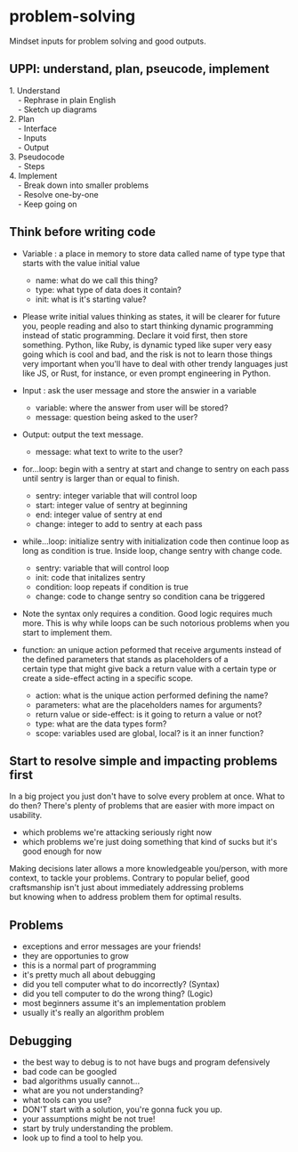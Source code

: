 # problem-solving
Mindset inputs for problem solving and good outputs.

## UPPI: understand, plan, pseucode, implement

1. Understand  
    - Rephrase in plain English  
    - Sketch up diagrams  
2. Plan  
    - Interface  
    - Inputs  
    - Output  
3. Pseudocode  
    - Steps  
4. Implement  
    - Break down into smaller problems  
    - Resolve one-by-one  
    - Keep going on

## Think before writing code

- Variable : a place in memory to store data called name of type type that starts with the value initial value  
	- name: what do we call this thing?
	- type: what type of data does it contain?
	- init: what is it's starting value?
- Please write initial values thinking as states, it will be clearer for future you, people reading and also to start thinking dynamic programming instead of static programming. Declare it void first, then store something. Python, like Ruby, is dynamic typed like super very easy going which is cool and bad, and the risk is not to learn those things very important when you'll have to deal with other trendy languages just like JS, or Rust, for instance, or even prompt engineering in Python.

- Input : ask the user message and store the answier in a variable  
	- variable: where the answer from user will be stored?
	- message: question being asked to the user?

- Output: output the text message.  
	- message: what text to write to the user?

- for…loop: begin with a sentry at start and change to sentry on each pass until sentry is larger than or equal to finish.  
	- sentry: integer variable that will control loop
	- start: integer value of sentry at beginning
	- end: integer value of sentry at end
	- change: integer to add to sentry at each pass

- while…loop: initialize sentry with initialization code then continue loop as long as condition is true. Inside loop, change sentry with change code.  
	- sentry: variable that will control loop
	- init: code that initalizes sentry
	- condition: loop repeats if condition is true
	- change: code to change sentry so condition cana be triggered
- Note the syntax only requires a condition. Good logic requires much more. This is why while loops can be such notorious problems when you start to implement them.

- function: an unique action peformed that receive arguments instead of the defined parameters that stands as placeholders of a certain type that might give back a return value with a certain type or create a side-effect acting in a specific scope.  
	- action: what is the unique action performed defining the name?
	- parameters: what are the placeholders names for arguments?
	- return value or side-effect: is it going to return a value or not?
	- type: what are the data types form?
	- scope: variables used are global, local? is it an inner function?

## Start to resolve simple and impacting problems first
In a big project you just don't have to solve every problem at once. What to do then? There's plenty of problems that are easier with more impact on usability.  

- which problems we're attacking seriously right now
- which problems we're just doing something that kind of sucks but it's good enough for now

Making decisions later allows a more knowledgeable you/person, with more context, to tackle your problems. Contrary to popular belief, good craftsmanship isn't just about immediately addressing problems but knowing when to address problem them for optimal results.

## Problems
- exceptions and error messages are your friends!
- they are opportunies to grow
- this is a normal part of programming
- it's pretty much all about debugging
- did you tell computer what to do incorrectly? (Syntax)
- did you tell computer to do the wrong thing? (Logic)
- most beginners assume it's an implementation problem
- usually it's really an algorithm problem

## Debugging
- the best way to debug is to not have bugs and program defensively
- bad code can be googled
- bad algorithms usually cannot...
- what are you not understanding?
- what tools can you use?
- DON'T start with a solution, you're gonna fuck you up.
- your assumptions might be not true!
- start by truly understanding the problem.
- look up to find a tool to help you.
